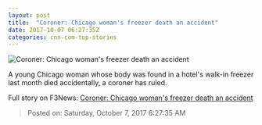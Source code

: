 ```yaml
---
layout: post
title:  "Coroner: Chicago woman's freezer death an accident"
date: 2017-10-07 06:27:35Z
categories: cnn-com-top-stories
---
```


![Coroner: Chicago woman's freezer death an accident](http://i2.cdn.cnn.com/cnnnext/dam/assets/170916160954-01-chicago-freezer-death-super-tease.jpg)

A young Chicago woman whose body was found in a hotel's walk-in freezer last month died accidentally, a coroner has ruled.


Full story on F3News: [Coroner: Chicago woman's freezer death an accident](http://www.f3nws.com/n/dGuCBF)

> Posted on: Saturday, October 7, 2017 6:27:35 AM
